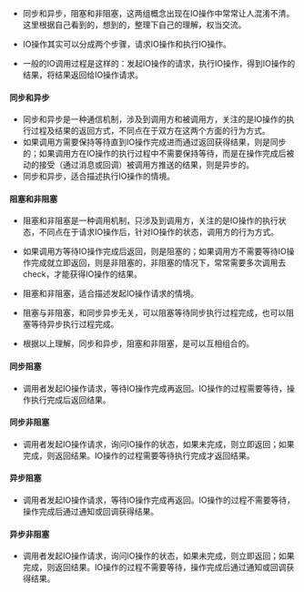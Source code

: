 * 同步和异步，阻塞和非阻塞，这两组概念出现在IO操作中常常让人混淆不清。这里根据自己看到的，想到的，整理下自己的理解，权当交流。

* IO操作其实可以分成两个步骤，请求IO操作和执行IO操作。
* 一般的IO调用过程是这样的：发起IO操作的请求，执行IO操作，得到IO操作的结果，将结果返回给IO操作请求。

#### 同步和异步
* 同步和异步是一种通信机制，涉及到调用方和被调用方，关注的是IO操作的执行过程及结果的返回方式，不同点在于双方在这两个方面的行为方式。
* 如果调用方需要保持等待直到IO操作完成进而通过返回获得结果，则是同步的；如果调用方在IO操作的执行过程中不需要保持等待，而是在操作完成后被动的接受（通过消息或回调）被调用方推送的结果，则是异步的。
* 同步和异步，适合描述执行IO操作的情境。

#### 阻塞和非阻塞
* 阻塞和非阻塞是一种调用机制，只涉及到调用方，关注的是IO操作的执行状态，不同点在于请求IO操作后，针对IO操作的状态，调用方的行为方式。
* 如果调用方等待IO操作完成后返回，则是阻塞的；如果调用方不需要等待IO操作完成就立即返回，则是非阻塞的，非阻塞的情况下，常常需要多次调用去check，才能获得IO操作的结果。
* 阻塞和非阻塞，适合描述发起IO操作请求的情境。

* 阻塞与非阻塞，和同步异步无关，可以阻塞等待同步执行过程完成，也可以阻塞等待异步执行过程完成。
* 根据以上理解，同步和异步，阻塞和非阻塞，是可以互相组合的。

#### 同步阻塞
* 调用者发起IO操作请求，等待IO操作完成再返回。IO操作的过程需要等待，操作执行完成后返回结果。

#### 同步非阻塞
* 调用者发起IO操作请求，询问IO操作的状态，如果未完成，则立即返回；如果完成，则返回结果。IO操作的过程需要等待执行完成才返回结果。

#### 异步阻塞
* 调用者发起IO操作请求，等待IO操作完成再返回。IO操作的过程不需要等待，操作完成后通过通知或回调获得结果。

#### 异步非阻塞
* 调用者发起IO操作请求，询问IO操作的状态，如果未完成，则立即返回；如果完成，则返回结果。IO操作的过程不需要等待，操作完成后通过通知或回调获得结果。